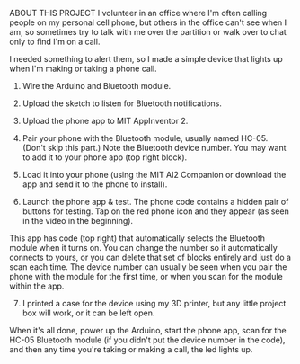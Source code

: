 ABOUT THIS PROJECT
I volunteer in an office where I'm often calling people on my personal cell phone, but others in the office can't see when I am, so sometimes try to talk with me over the partition or walk over to chat only to find I'm on a call.

I needed something to alert them, so I made a simple device that lights up when I'm making or taking a phone call.

1) Wire the Arduino and Bluetooth module.

2) Upload the sketch to listen for Bluetooth notifications.

3) Upload the phone app to MIT AppInventor 2.

4) Pair your phone with the Bluetooth module, usually named HC-05. (Don't skip this part.) Note the Bluetooth device number. You may want to add it to your phone app (top right block).

5) Load it into your phone (using the MIT AI2 Companion or download the app and send it to the phone to install).

6) Launch the phone app & test. The phone code contains a hidden pair of buttons for testing. Tap on the red phone icon and they appear (as seen in the video in the beginning).

This app has code (top right) that automatically selects the Bluetooth module when it turns on. You can change the number so it automatically connects to yours, or you can delete that set of blocks entirely and just do a scan each time. The device number can usually be seen when you pair the phone with the module for the first time, or when you scan for the module within the app.

7) I printed a case for the device using my 3D printer, but any little project box will work, or it can be left open.

When it's all done, power up the Arduino, start the phone app, scan for the HC-05 Bluetooth module (if you didn't put the device number in the code), and then any time you're taking or making a call, the led lights up.
